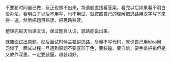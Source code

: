 
不要花时间自己做，反正也做不出来，每道题直接看答案，看完以后如果看不明白没办法，看明白了以后不用写，也不用试，就按照自己的理解把思路用汉字写下来捋一遍，然后把题目熟读，把思路熟读。

整理完每天当课文读，保证题目认识，思路能说出来。

就赌面试出原题，然后面试时候主要讲思路，尽量不写代码，就说自己用idea用习惯了。面试过程一旦遇到原题不要喜形于色，要装逼，要自信，要手拿把掐但是又故作深思。一定要装逼，越装越好。